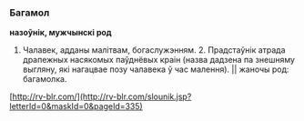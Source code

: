 ### Багамол
**назоўнік, мужчынскі род**

1. Чалавек, адданы малітвам, богаслужэнням. 2. Прадстаўнік атрада драпежных насякомых паўднёвых краін (назва дадзена па знешняму выгляну, які нагацвае позу чалавека ў час малення). || жаночы род: багамолка.

<a rel="author">[http://rv-blr.com/](http://rv-blr.com/slounik.jsp?letterId=0&maskId=0&pageId=335)</a>
